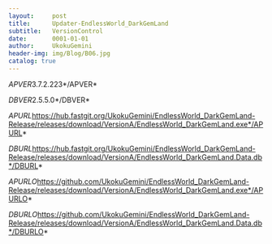 ```yaml
---
layout:     post
title:      Updater-EndlessWorld_DarkGemLand
subtitle:   VersionControl
date:       0001-01-01
author:     UkokuGemini
header-img: img/Blog/B06.jpg
catalog: true
---
```


*APVER*3.7.2.223*/APVER*

*DBVER*2.5.5.0*/DBVER*

*APURL*https://hub.fastgit.org/UkokuGemini/EndlessWorld_DarkGemLand-Release/releases/download/VersionA/EndlessWorld_DarkGemLand.exe*/APURL*

*DBURL*https://hub.fastgit.org/UkokuGemini/EndlessWorld_DarkGemLand-Release/releases/download/VersionA/EndlessWorld_DarkGemLand.Data.db*/DBURL*

*APURLO*https://github.com/UkokuGemini/EndlessWorld_DarkGemLand-Release/releases/download/VersionA/EndlessWorld_DarkGemLand.exe*/APURLO*

*DBURLO*https://github.com/UkokuGemini/EndlessWorld_DarkGemLand-Release/releases/download/VersionA/EndlessWorld_DarkGemLand.Data.db*/DBURLO*